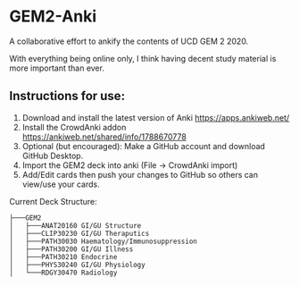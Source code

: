 # GEM2-Anki

A collaborative effort to ankify the contents of UCD GEM 2 2020.

With everything being online only, I think having decent study material is more important than ever.

## Instructions for use:

1) Download and install the latest version of Anki https://apps.ankiweb.net/ 
2) Install the CrowdAnki addon https://ankiweb.net/shared/info/1788670778
3) Optional (but encouraged): Make a GitHub account and download GitHub Desktop.
4) Import the GEM2 deck into anki (File -> CrowdAnki import)
5) Add/Edit cards then push your changes to GitHub so others can view/use your cards.

Current Deck Structure:
```
├───GEM2
│   ├───ANAT20160 GI/GU Structure
│   ├───CLIP30230 GI/GU Theraputics
│   ├───PATH30030 Haematology/Immunosuppression
│   ├───PATH30200 GI/GU Illness
│   ├───PATH30210 Endocrine
│   ├───PHYS30240 GI/GU Physiology
│   └───RDGY30470 Radiology
```
